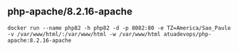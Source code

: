 ## php-apache/8.2.16-apache

    docker run --name php82 -h php82 -d -p 8082:80 -e TZ=America/Sao_Paulo -v /var/www/html/:/var/www/html -w /var/www/html atuadevops/php-apache:8.2.16-apache

